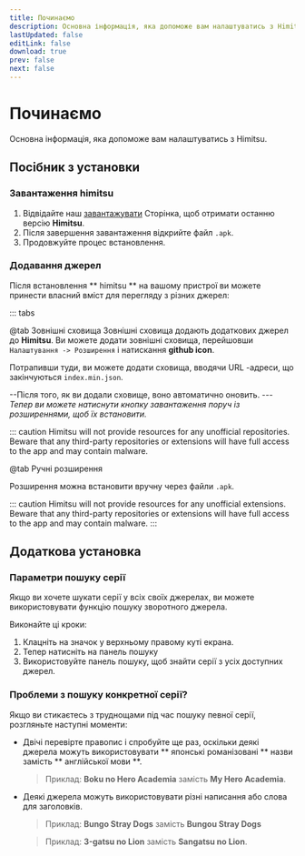 ```yaml
---
title: Починаємо
description: Основна інформація, яка допоможе вам налаштуватись з Himitsu.
lastUpdated: false
editLink: false
download: true
prev: false
next: false
---
```




# Починаємо

Основна інформація, яка допоможе вам налаштуватись з Himitsu.

## Посібник з установки

### Завантаження himitsu

1. Відвідайте наш [завантажувати](/download/) Сторінка, щоб отримати останню версію **Himitsu**.
2. Після завершення завантаження відкрийте файл `.apk`.
3. Продовжуйте процес встановлення.

### Додавання джерел

Після встановлення ** himitsu ** на вашому пристрої ви можете принести власний вміст для перегляду з різних джерел:


::: tabs

@tab Зовнішні сховища
Зовнішні сховища додають додаткових джерел до **Himitsu**. Ви можете додати зовнішні сховища, перейшовши ``Налаштування -> Розширення`` і натискання **github icon**.

Потрапивши туди, ви можете додати сховища, вводячи URL -адреси, що закінчуються `index.min.json`.

--Після того, як ви додали сховище, воно автоматично оновить.
---*Тепер ви можете натиснути кнопку завантаження поруч із розширеннями, щоб їх встановити.*

::: caution
Himitsu will not provide resources for any unofficial repositories. Beware that any third-party repositories or extensions will have full access to the app and may contain malware.

@tab Ручні розширення

Розширення можна встановити вручну через файли `.apk`.

::: caution
Himitsu will not provide resources for any unofficial extensions. Beware that any third-party repositories or extensions will have full access to the app and may contain malware.
:::

## Додаткова установка

### Параметри пошуку серії

Якщо ви хочете шукати серії у всіх своїх джерелах, ви можете використовувати функцію пошуку зворотного джерела.

Виконайте ці кроки:

1. Клацніть на значок у верхньому правому куті екрана.
1. Тепер натисніть на панель пошуку
1. Використовуйте панель пошуку, щоб знайти серії з усіх доступних джерел.

### Проблеми з пошуку конкретної серії?

Якщо ви стикаєтесь з труднощами під час пошуку певної серії, розгляньте наступні моменти:

* Двічі перевірте правопис і спробуйте ще раз, оскільки деякі джерела можуть використовувати ** японські романізовані ** назви замість ** англійської мови **.
  > Приклад: **Boku no Hero Academia** замість **My Hero Academia**.

* Деякі джерела можуть використовувати різні написання або слова для заголовків.
  > Приклад: **Bungo Stray Dogs** замість **Bungou Stray Dogs**

  > Приклад: **3-gatsu no Lion** замість **Sangatsu no Lion**.

